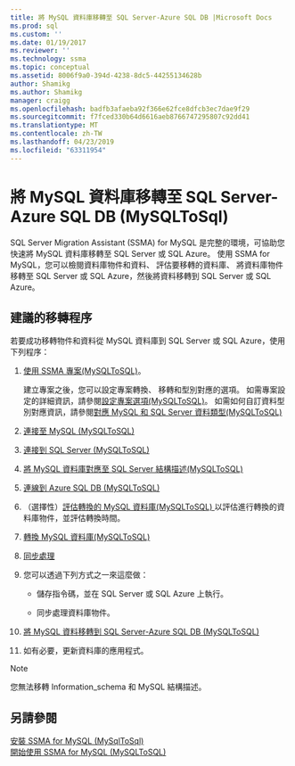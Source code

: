 ```yaml
---
title: 將 MySQL 資料庫移轉至 SQL Server-Azure SQL DB |Microsoft Docs
ms.prod: sql
ms.custom: ''
ms.date: 01/19/2017
ms.reviewer: ''
ms.technology: ssma
ms.topic: conceptual
ms.assetid: 8006f9a0-394d-4238-8dc5-44255134628b
author: Shamikg
ms.author: Shamikg
manager: craigg
ms.openlocfilehash: badfb3afaeba92f366e62fce8dfcb3ec7dae9f29
ms.sourcegitcommit: f7fced330b64d6616aeb8766747295807c92dd41
ms.translationtype: MT
ms.contentlocale: zh-TW
ms.lasthandoff: 04/23/2019
ms.locfileid: "63311954"
---
```

# <a name="migrating-mysql-databases-to-sql-server---azure-sql-db-mysqltosql"></a>將 MySQL 資料庫移轉至 SQL Server-Azure SQL DB (MySQLToSql)
SQL Server Migration Assistant (SSMA) for MySQL 是完整的環境，可協助您快速將 MySQL 資料庫移轉至 SQL Server 或 SQL Azure。 使用 SSMA for MySQL，您可以檢閱資料庫物件和資料、 評估要移轉的資料庫、 將資料庫物件移轉至 SQL Server 或 SQL Azure，然後將資料移轉到 SQL Server 或 SQL Azure。  
  
## <a name="recommended-migration-process"></a>建議的移轉程序  
若要成功移轉物件和資料從 MySQL 資料庫到 SQL Server 或 SQL Azure，使用下列程序：  
  
1.  [使用 SSMA 專案&#40;MySQLToSQL&#41;](../../ssma/mysql/working-with-ssma-projects-mysqltosql.md)。  
  
    建立專案之後，您可以設定專案轉換、 移轉和型別對應的選項。 如需專案設定的詳細資訊，請參閱[設定專案選項&#40;MySQLToSQL&#41;](../../ssma/mysql/setting-project-options-mysqltosql.md)。 如需如何自訂資料型別對應資訊，請參閱[對應 MySQL 和 SQL Server 資料類型&#40;MySQLToSQL&#41;](../../ssma/mysql/mapping-mysql-and-sql-server-data-types-mysqltosql.md)  
  
2.  [連接至 MySQL &#40;MySQLToSQL&#41;](../../ssma/mysql/connecting-to-mysql-mysqltosql.md)  
  
3.  [連接到 SQL Server &#40;MySQLToSQL&#41;](../../ssma/mysql/connecting-to-sql-server-mysqltosql.md)  
  
4.  [將 MySQL 資料庫對應至 SQL Server 結構描述&#40;MySQLToSQL&#41;](../../ssma/mysql/mapping-mysql-databases-to-sql-server-schemas-mysqltosql.md)  
  
5.  [連線到 Azure SQL DB &#40;MySQLToSQL&#41;](../../ssma/mysql/connecting-to-azure-sql-db-mysqltosql.md)  
  
6.  （選擇性）[評估轉換的 MySQL 資料庫&#40;MySQLToSQL&#41; ](../../ssma/mysql/assessing-mysql-databases-for-conversion-mysqltosql.md)以評估進行轉換的資料庫物件，並評估轉換時間。  
  
7.  [轉換 MySQL 資料庫&#40;MySQLToSQL&#41;](../../ssma/mysql/converting-mysql-databases-mysqltosql.md)  
  
8.  [同步處理](loading-converted-database-objects-into-sql-server-mysqltosql.md)  
  
9. 您可以透過下列方式之一來這麼做：  
  
    -   儲存指令碼，並在 SQL Server 或 SQL Azure 上執行。  
  
    -   同步處理資料庫物件。  
  
10. [將 MySQL 資料移轉到 SQL Server-Azure SQL DB &#40;MySQLToSQL&#41;](../../ssma/mysql/migrating-mysql-data-into-sql-server-azure-sql-db-mysqltosql.md)  
  
11. 如有必要，更新資料庫的應用程式。  
  
> [!NOTE]  
> 您無法移轉 Information_schema 和 MySQL 結構描述。  
  
## <a name="see-also"></a>另請參閱  
[安裝 SSMA for MySQL &#40;MySqlToSql&#41;](../../ssma/mysql/installing-ssma-for-mysql-mysqltosql.md)  
[開始使用 SSMA for MySQL &#40;MySQLToSQL&#41;](../../ssma/mysql/getting-started-with-ssma-for-mysql-mysqltosql.md)  
  
